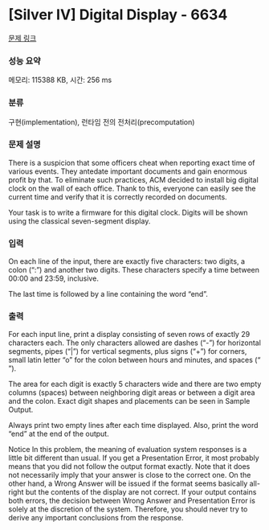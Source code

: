 # [Silver IV] Digital Display - 6634 

[문제 링크](https://www.acmicpc.net/problem/6634) 

### 성능 요약

메모리: 115388 KB, 시간: 256 ms

### 분류

구현(implementation), 런타임 전의 전처리(precomputation)

### 문제 설명

<p>There is a suspicion that some officers cheat when reporting exact time of various events. They antedate important documents and gain enormous profit by that. To eliminate such practices, ACM decided to install big digital clock on the wall of each office. Thank to this, everyone can easily see the current time and verify that it is correctly recorded on documents.</p>

<p>Your task is to write a firmware for this digital clock. Digits will be shown using the classical seven-segment display.</p>

### 입력 

 <p>On each line of the input, there are exactly five characters: two digits, a colon (“:”) and another two digits. These characters specify a time between 00:00 and 23:59, inclusive.</p>

<p>The last time is followed by a line containing the word “end”.</p>

### 출력 

 <p>For each input line, print a display consisting of seven rows of exactly 29 characters each. The only characters allowed are dashes (“-”) for horizontal segments, pipes (“|”) for vertical segments, plus signs (“+”) for corners, small latin letter “o” for the colon between hours and minutes, and spaces (“ ”).</p>

<p>The area for each digit is exactly 5 characters wide and there are two empty columns (spaces) between neighboring digit areas or between a digit area and the colon. Exact digit shapes and placements can be seen in Sample Output. </p>

<p>Always print two empty lines after each time displayed. Also, print the word “end” at the end of the output.</p>

<p>Notice In this problem, the meaning of evaluation system responses is a little bit different than usual. If you get a Presentation Error, it most probably means that you did not follow the output format exactly. Note that it does not necessarily imply that your answer is close to the correct one. On the other hand, a Wrong Answer will be issued if the format seems basically all-right but the contents of the display are not correct. If your output contains both errors, the decision between Wrong Answer and Presentation Error is solely at the discretion of the system. Therefore, you should never try to derive any important conclusions from the response.</p>

